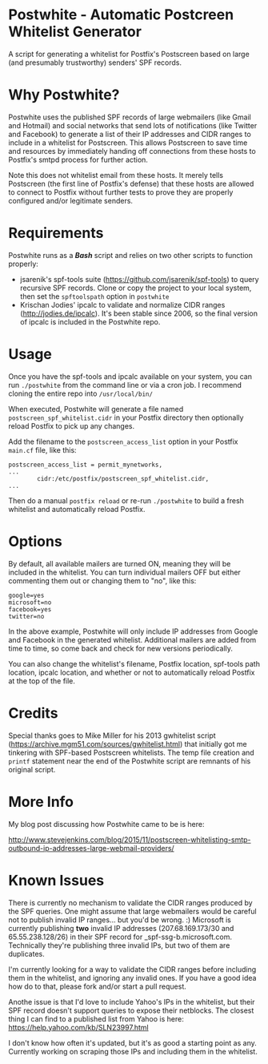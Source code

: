 # Postwhite - Automatic Postcreen Whitelist Generator
A script for generating a whitelist for Postfix's Postscreen based on large (and presumably trustworthy) senders' SPF records.

# Why Postwhite?
Postwhite uses the published SPF records of large webmailers (like Gmail and Hotmail) and social networks that send lots of notifications (like Twitter and Facebook) to generate a list of their IP addresses and CIDR ranges to include in a whitelist for Postscreen. This allows Postscreen to save time and resources by immediately handing off connections from these hosts to Postfix's smtpd process for further action.

Note this does not whitelist email from these hosts. It merely tells Postscreen (the first line of Postfix's defense) that these hosts are allowed to connect to Postfix without further tests to prove they are properly configured and/or legitimate senders.

# Requirements
Postwhite runs as a ***Bash*** script and relies on two other scripts to function properly:

* jsarenik's spf-tools suite (https://github.com/jsarenik/spf-tools) to query recursive SPF records. Clone or copy the project to your local system, then set the ```spftoolspath``` option in ```postwhite```
* Krischan Jodies' ipcalc to validate and normalize CIDR ranges (http://jodies.de/ipcalc). It's been stable since 2006, so the final version of ipcalc is included in the Postwhite repo.

# Usage
Once you have the spf-tools and ipcalc available on your system, you can run ```./postwhite``` from the command line or via a cron job. I recommend cloning the entire repo into ```/usr/local/bin/```

When executed, Postwhite will generate a file named ```postscreen_spf_whitelist.cidr``` in your Postfix directory then optionally reload Postfix to pick up any changes.

Add the filename to the ```postscreen_access_list``` option in your Postfix ```main.cf``` file, like this:

    postscreen_access_list = permit_mynetworks,
    ...
            cidr:/etc/postfix/postscreen_spf_whitelist.cidr,
    ...

Then do a manual ```postfix reload``` or re-run ```./postwhite``` to build a fresh whitelist and automatically reload Postfix.

# Options
By default, all available mailers are turned ON, meaning they will be included in the whitelist. You can turn individual mailers OFF but either commenting them out or changing them to "no", like this:

    google=yes
    microsoft=no
    facebook=yes
    twitter=no

In the above example, Postwhite will only include IP addresses from Google and Facebook in the generated whitelist. Additional mailers are added from time to time, so come back and check for new versions periodically.

You can also change the whitelist's filename, Postfix location, spf-tools path location, ipcalc location, and whether or not to automatically reload Postfix at the top of the file.

# Credits
Special thanks goes to Mike Miller for his 2013 gwhitelist script (https://archive.mgm51.com/sources/gwhitelist.html) that initially got me tinkering with SPF-based Postscreen whitelists. The temp file creation and ```printf``` statement near the end of the Postwhite script are remnants of his original script.

# More Info
My blog post discussing how Postwhite came to be is here:

http://www.stevejenkins.com/blog/2015/11/postscreen-whitelisting-smtp-outbound-ip-addresses-large-webmail-providers/

# Known Issues
There is currently no mechanism to validate the CIDR ranges produced by the SPF queries. One might assume that large webmailers would be careful not to publish invalid IP ranges... but you'd be wrong. :) Microsoft is currently publishing **two** invalid IP addresses (207.68.169.173/30 and 65.55.238.128/26) in their SPF record for _spf-ssg-b.microsoft.com. Technically they're publishing three invalid IPs, but two of them are duplicates.

I'm currently looking for a way to validate the CIDR ranges before including them in the whitelist, and ignoring any invalid ones. If you have a good idea how do to that, please fork and/or start a pull request.

Anothe issue is that I'd love to include Yahoo's IPs in the whitelist, but their SPF record doesn't support queries to expose their netblocks. The closest thing I can find to a published list from Yahoo is here: https://help.yahoo.com/kb/SLN23997.html

I don't know how often it's updated, but it's as good a starting point as any. Currently working on scraping those IPs and including them in the whitelist.
